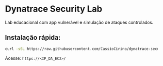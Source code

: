 # Dynatrace Security Lab

Lab educacional com app vulnerável e simulação de ataques controlados.

## Instalação rápida:
```bash
curl -sSL https://raw.githubusercontent.com/CassioCirino/dynatrace-security-lab/main/install.sh | sudo bash
```
Acesse: `https://<IP_DA_EC2>/`
